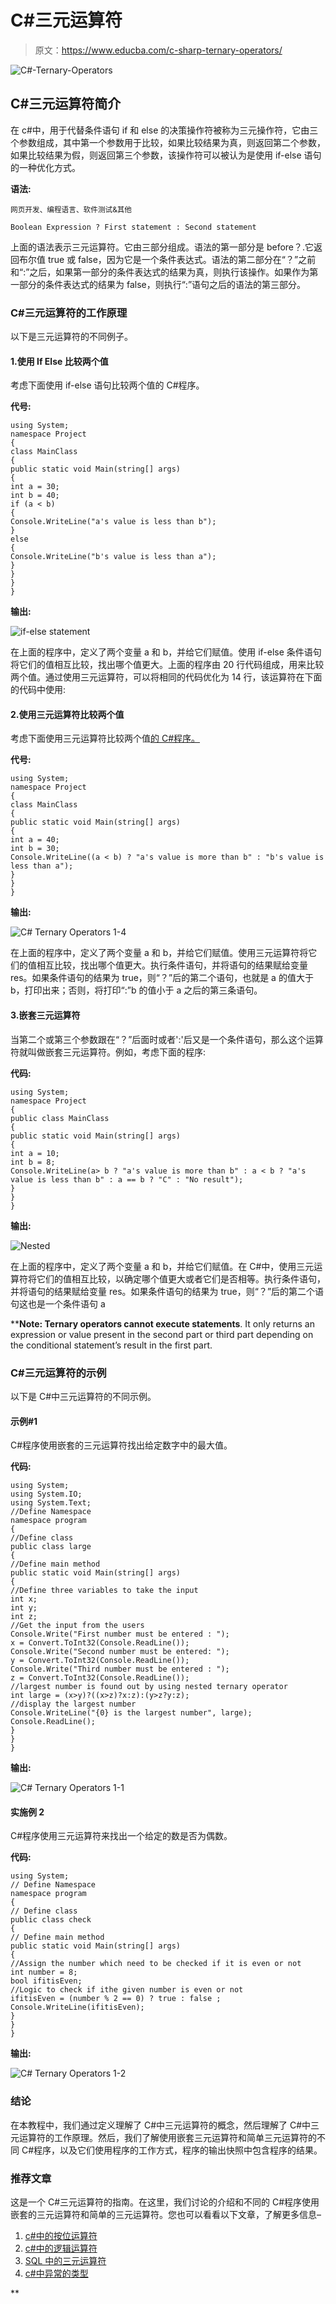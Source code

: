 # C#三元运算符

> 原文：<https://www.educba.com/c-sharp-ternary-operators/>

![C#-Ternary-Operators](img/522535d197b16c82380e0ea94aa55b42.png)



## C#三元运算符简介

在 c#中，用于代替条件语句 if 和 else 的决策操作符被称为三元操作符，它由三个参数组成，其中第一个参数用于比较，如果比较结果为真，则返回第二个参数，如果比较结果为假，则返回第三个参数，该操作符可以被认为是使用 if-else 语句的一种优化方式。

****语法:****

<small>网页开发、编程语言、软件测试&其他</small>

```
Boolean Expression ? First statement : Second statement
```

上面的语法表示三元运算符。它由三部分组成。语法的第一部分是 before？.它返回布尔值 true 或 false，因为它是一个条件表达式。语法的第二部分在“？”之前和“:”之后，如果第一部分的条件表达式的结果为真，则执行该操作。如果作为第一部分的条件表达式的结果为 false，则执行“:”语句之后的语法的第三部分。

### C#三元运算符的工作原理

以下是三元运算符的不同例子。

#### 1.使用 If Else 比较两个值

考虑下面使用 if-else 语句比较两个值的 C#程序。

****代号:****

```
using System;
namespace Project
{
class MainClass
{
public static void Main(string[] args)
{
int a = 30;
int b = 40;
if (a < b)
{
Console.WriteLine("a's value is less than b");
}
else
{
Console.WriteLine("b's value is less than a");
}
}
}
}
```

**输出:**

![if-else statement](img/3a08da255ad0a6432629b013a7575592.png)



在上面的程序中，定义了两个变量 a 和 b，并给它们赋值。使用 if-else 条件语句将它们的值相互比较，找出哪个值更大。上面的程序由 20 行代码组成，用来比较两个值。通过使用三元运算符，可以将相同的代码优化为 14 行，该运算符在下面的代码中使用:

#### 2.使用三元运算符比较两个值

考虑下面使用三元运算符比较两个值[的 C#程序。](https://www.educba.com/ternary-operator-javascript/)

****代号:****

```
using System;
namespace Project
{
class MainClass
{
public static void Main(string[] args)
{
int a = 40;
int b = 30;
Console.WriteLine((a < b) ? "a's value is more than b" : "b's value is less than a");
}
}
}
```

**输出:**

![C# Ternary Operators 1-4](img/fce9f286a214438536b4aad4bca8d12c.png)



在上面的程序中，定义了两个变量 a 和 b，并给它们赋值。使用三元运算符将它们的值相互比较，找出哪个值更大。执行条件语句，并将语句的结果赋给变量 res。如果条件语句的结果为 true，则“？”后的第二个语句，也就是 a 的值大于 b，打印出来；否则，将打印“:”b 的值小于 a 之后的第三条语句。

#### 3.嵌套三元运算符

当第二个或第三个参数跟在“？”后面时或者':'后又是一个条件语句，那么这个运算符就叫做嵌套三元运算符。例如，考虑下面的程序:

**代码:**

```
using System;
namespace Project
{
public class MainClass
{
public static void Main(string[] args)
{
int a = 10;
int b = 8;
Console.WriteLine(a> b ? "a's value is more than b" : a < b ? "a's value is less than b" : a == b ? "C" : "No result");
}
}
}
```

**输出:**

![Nested](img/81ccaf5383fd7fdcc17ee26f95a88578.png)



在上面的程序中，定义了两个变量 a 和 b，并给它们赋值。在 C#中，使用三元运算符将它们的值相互比较，以确定哪个值更大或者它们是否相等。执行条件语句，并将语句的结果赋给变量 res。如果条件语句的结果为 true，则“？”后的第二个语句这也是一个条件语句 a

******Note: Ternary operators cannot execute statements****. It only returns an expression or value present in the second part or third part depending on the conditional statement’s result in the first part.

### C#三元运算符的示例

以下是 C#中三元运算符的不同示例。

#### 示例#1

C#程序使用嵌套的三元运算符找出给定数字中的最大值。

**代码:**

```
using System;
using System.IO;
using System.Text;
//Define Namespace
namespace program
{
//Define class
public class large
{
//Define main method
public static void Main(string[] args)
{
//Define three variables to take the input
int x;
int y;
int z;
//Get the input from the users
Console.Write("First number must be entered : ");
x = Convert.ToInt32(Console.ReadLine());
Console.Write("Second number must be entered: ");
y = Convert.ToInt32(Console.ReadLine());
Console.Write("Third number must be entered : ");
z = Convert.ToInt32(Console.ReadLine());
//largest number is found out by using nested ternary operator
int large = (x>y)?((x>z)?x:z):(y>z?y:z);
//display the largest number
Console.WriteLine("{0} is the largest number", large);
Console.ReadLine();
}
}
}
```

**输出:**

![C# Ternary Operators 1-1](img/b96f0b51875ef906f772769d8200973a.png)



#### 实施例 2

C#程序使用三元运算符来找出一个给定的数是否为偶数。

**代码:**

```
using System;
// Define Namespace
namespace program
{
// Define class
public class check
{
// Define main method
public static void Main(string[] args)
{
//Assign the number which need to be checked if it is even or not
int number = 8;
bool ifitisEven;
//Logic to check if ithe given number is even or not
ifitisEven = (number % 2 == 0) ? true : false ;
Console.WriteLine(ifitisEven);
}
}
}
```

**输出:**

![C# Ternary Operators 1-2](img/7be6cb2acc5069700690caf60149688d.png)



### 结论

在本教程中，我们通过定义理解了 C#中三元运算符的概念，然后理解了 C#中三元运算符的工作原理。然后，我们了解使用嵌套三元运算符和简单三元运算符的不同 C#程序，以及它们使用程序的工作方式，程序的输出快照中包含程序的结果。

### 推荐文章

这是一个 C#三元运算符的指南。在这里，我们讨论的介绍和不同的 C#程序使用嵌套的三元运算符和简单的三元运算符。您也可以看看以下文章，了解更多信息–

1.  [c#中的按位运算符](https://www.educba.com/bitwise-operators-in-c-sharp/)
2.  [c#中的逻辑运算符](https://www.educba.com/logical-operators-in-c-sharp/)
3.  [SQL 中的三元运算符](https://www.educba.com/ternary-operator-in-sql/)
4.  [c#中异常的类型](https://www.educba.com/types-of-exception-in-c-sharp/)





**